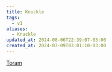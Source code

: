 ```yaml
---
title: Knuckle
tags:
  - v1
aliases:
  - Knuckle
updated_at: 2024-08-06T22:39:07-03:00
created_at: 2024-07-09T03:01:10-03:00
---
```


[Toram](../../../../rascunhos/2024/07/Toram.md)